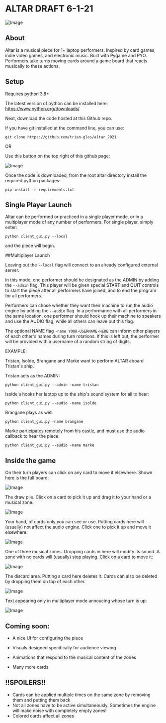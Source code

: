 # ALTAR DRAFT 6-1-21
![Image](resources/ALTAR%20new%20logo.jpg)
## About
Altar is a musical piece for 1+ laptop performers.
Inspired by card games, indie video games, and electronic music.  Built with Pygame and PYO.
Performers take turns moving cards around a game board that reacts musically to these actions. 
## Setup

Requires python 3.8+

The latest version of python can be installed here:
https://www.python.org/downloads/


Next, download the code hosted at this Github repo.

If you have git installed at the command line, you can use:

```
git clone https://github.com/trian-gles/altar_2021
```
OR

Use this button on the top right of this github page:

![Image](resources/code_download.jpg)

Once the code is downloaded, from the root altar directory install the required python packages:

```
pip install -r requirements.txt
```

## Single Player Launch
Altar can be performed or practiced in a single player mode, or in a multiplayer mode of any number of performers.
For single player, simply enter:
```
python client_gui.py --local
```

and the piece will begin.

##Multiplayer Launch

Leaving out the `--local` flag will connect to an already configured external server.

In this mode, one performer should be designated as the ADMIN by adding the `--admin` flag.  This player will be
given special START and QUIT controls to start the piece after all performers have joined, and to end the program for all
performers.

Performers can chose whether they want their machine to run the audio engine by adding the
`--audio` flag.
In a performance with all performers in the same location, one performer should hook up their machine to speakers and 
use the AUDIO flag, while all others can leave out this flag.

The optional NAME flag `-name YOUR-USERNAME-HERE` can inform other players of each other's names during turn rotations.
If this is left out, the performer will be provided with a username of a random string of digits.

EXAMPLE:

Tristan, Isolde, Brangane and Marke want to perform ALTAR aboard Tristan's ship.

Tristan acts as the ADMIN:
```
python client_gui.py --admin -name tristan
```

Isolde's hooks her laptop up to the ship's sound system for all to hear:
```
python client_gui.py --audio -name isolde
```
Brangane plays as well:
```
python client_gui.py -name brangane
```
Marke participates remotely from his castle, and must use the audio callback to hear the piece:
```
python client_gui.py --audio -name marke
```

## Inside the game
On their turn players can click on any card to move it elsewhere.
Shown here is the full board:

![Image](resources/full_board.jpg)

The draw pile. Click on a card to pick it up and drag it to your hand or a musical zone:

![Image](resources/draw_pile.jpg)

Your hand, of cards only you can see or use.  Putting cards here will (usually) not affect the audio engine.
Click one to pick it up and move it elsewhere: 

![Image](resources/hand.jpg)

One of three musical zones.  Dropping cards in here will modify its sound.  A zone with no cards will (usually) stop 
playing.  Click on a card to move it:

![Image](resources/zone.jpg)


The discard area.  Putting a card here deletes it.  Cards can also be deleted by dropping them on top of each other.

![Image](resources/discard.jpg)

Text appearing only in multiplayer mode annoucing whose turn is up:

![Image](resources/debug_txt.jpg)

## Coming soon:
- A nice UI for configuring the piece

- Visuals designed specifically for audience viewing

- Animations that respond to the musical content of the zones

- Many more cards

## !!SPOILERS!!

- Cards can be applied multiple times on the same zone by removing them and putting them back
- Not all zones have to be active simultaneously.  Sometimes the engine will make noise with completely empty zones!
- Colored cards affect all zones
